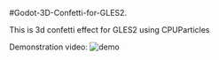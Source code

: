 #Godot-3D-Confetti-for-GLES2.

This is 3d confetti effect for GLES2 using CPUParticles

Demonstration video:
![demo](https://user-images.githubusercontent.com/33838807/152686923-0bb355b8-278a-4cae-803e-fc312b38a4c7.gif)
